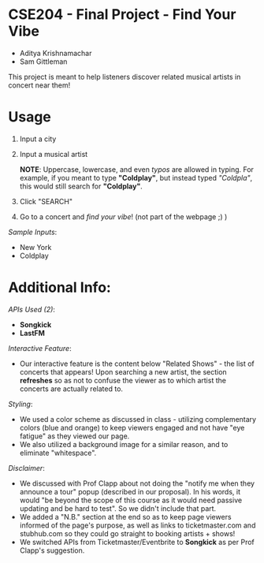 # CSE204 - Final Project - Find Your Vibe

- Aditya Krishnamachar
- Sam Gittleman

This project is meant to help listeners discover related musical artists in concert near them!

# Usage
1. Input a city
2. Input a musical artist

    **NOTE**: Uppercase, lowercase, and even *typos* are allowed in typing. For example, if you meant to type **"Coldplay"**, but instead typed *"Coldpla"*, this would still search for **"Coldplay"**.
3. Click "SEARCH"
4. Go to a concert and *find your vibe*! (not part of the webpage ;) )

*Sample Inputs*:
- New York
- Coldplay



# Additional Info:
*APIs Used (2)*:
- **Songkick**
- **LastFM**

*Interactive Feature*:
- Our interactive feature is the content below "Related Shows" - the list of concerts that appears! Upon searching a new artist, the section **refreshes** so as not to confuse the viewer as to which artist the concerts are actually related to.

*Styling*:
- We used a color scheme as discussed in class - utilizing complementary colors (blue and orange) to keep viewers engaged and not have "eye fatigue" as they viewed our page.
- We also utilized a background image for a similar reason, and to eliminate "whitespace".

*Disclaimer*:
- We discussed with Prof Clapp about not doing the "notify me when they announce a tour" popup (described in our proposal). In his words, it would "be beyond the scope of this course as it would need passive updating and be hard to test". So we didn't include that part.
- We added a "N.B." section at the end so as to keep page viewers informed of the page's purpose, as well as links to ticketmaster.com and stubhub.com so they could go straight to booking artists + shows!
- We switched APIs from Ticketmaster/Eventbrite to **Songkick** as per Prof Clapp's suggestion.







